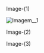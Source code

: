 Image-(1)

![Imagem__1](https://github.com/TassianaMilka/Html-and-Css-Milka-Design-Programming-/assets/114196099/96984216-cae1-462d-867a-d88edff5ce7d)


Image-(2)


Image-(3)

